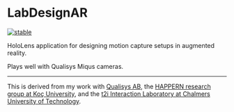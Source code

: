 # LabDesignAR

[![stable](http://badges.github.io/stability-badges/dist/stable.svg)](http://github.com/badges/stability-badges)

HoloLens application for designing motion capture setups in augmented reality.

Plays well with Qualisys Miqus cameras.

---

This is derived from my work with [Qualisys AB](http://www.qualisys.com/), the [HAPPERN research group at Koç University](https://happern.ku.edu.tr/), and the [t2i Interaction Laboratory at Chalmers University of Technology](http://t2i.se/).
